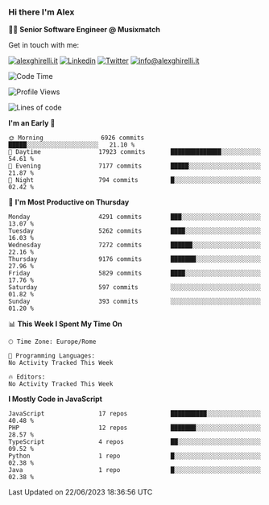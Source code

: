 ### Hi there I'm Alex

👨‍💻 __Senior Software Engineer @ Musixmatch__

Get in touch with me:

[![alexghirelli.it](https://img.shields.io/static/v1?label=alexghirelli.it&message=%20&color=red&logo=&style=flat-square&logoColor=white)](https://www.alexghirelli.it/)
[![Linkedin](https://img.shields.io/static/v1?label=Linkedin&message=%20&color=blue&logo=Linkedin&style=flat-square&logoColor=white)](https://linkedin.com/in/alexghirelli)
[![Twitter](https://img.shields.io/static/v1?label=Twitter&message=%20&color=blue&logo=Twitter&style=flat-square&logoColor=white)](https://twitter.com/alexGhirelli)
[![info@alexghirelli.it](https://img.shields.io/static/v1?label=info@alexghirelli.it&message=%20&color=red&logo=gmail&style=flat-square&logoColor=white)](mailto:info@alexghirelli.it)

<!--START_SECTION:waka-->
![Code Time](http://img.shields.io/badge/Code%20Time-7%2C466%20hrs%2056%20mins-blue)

![Profile Views](http://img.shields.io/badge/Profile%20Views-0-blue)

![Lines of code](https://img.shields.io/badge/From%20Hello%20World%20I%27ve%20Written-55.4%20million%20lines%20of%20code-blue)

**I'm an Early 🐤** 

```text
🌞 Morning                6926 commits        █████░░░░░░░░░░░░░░░░░░░░   21.10 % 
🌆 Daytime                17923 commits       ██████████████░░░░░░░░░░░   54.61 % 
🌃 Evening                7177 commits        █████░░░░░░░░░░░░░░░░░░░░   21.87 % 
🌙 Night                  794 commits         █░░░░░░░░░░░░░░░░░░░░░░░░   02.42 % 
```
📅 **I'm Most Productive on Thursday** 

```text
Monday                   4291 commits        ███░░░░░░░░░░░░░░░░░░░░░░   13.07 % 
Tuesday                  5262 commits        ████░░░░░░░░░░░░░░░░░░░░░   16.03 % 
Wednesday                7272 commits        ██████░░░░░░░░░░░░░░░░░░░   22.16 % 
Thursday                 9176 commits        ███████░░░░░░░░░░░░░░░░░░   27.96 % 
Friday                   5829 commits        ████░░░░░░░░░░░░░░░░░░░░░   17.76 % 
Saturday                 597 commits         ░░░░░░░░░░░░░░░░░░░░░░░░░   01.82 % 
Sunday                   393 commits         ░░░░░░░░░░░░░░░░░░░░░░░░░   01.20 % 
```


📊 **This Week I Spent My Time On** 

```text
🕑︎ Time Zone: Europe/Rome

💬 Programming Languages: 
No Activity Tracked This Week

🔥 Editors: 
No Activity Tracked This Week
```

**I Mostly Code in JavaScript** 

```text
JavaScript               17 repos            ██████████░░░░░░░░░░░░░░░   40.48 % 
PHP                      12 repos            ███████░░░░░░░░░░░░░░░░░░   28.57 % 
TypeScript               4 repos             ██░░░░░░░░░░░░░░░░░░░░░░░   09.52 % 
Python                   1 repo              █░░░░░░░░░░░░░░░░░░░░░░░░   02.38 % 
Java                     1 repo              █░░░░░░░░░░░░░░░░░░░░░░░░   02.38 % 
```




 Last Updated on 22/06/2023 18:36:56 UTC
<!--END_SECTION:waka-->
